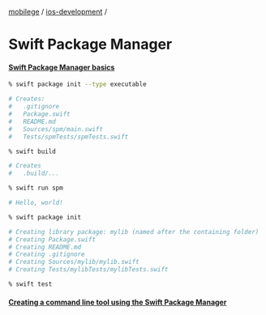 [mobilege](https://github.com/mobilege/mobilege.github.io/blob/master/README.md) / 
[ios-development](https://github.com/mobilege/ios-development/blob/master/README.md) / 

# Swift Package Manager

#### [Swift Package Manager basics](https://theswiftdev.com/swift-package-manager-tutorial/)

```zsh
% swift package init --type executable

# Creates:
#   .gitignore
#   Package.swift
#   README.md
#   Sources/spm/main.swift
#   Tests/spmTests/spmTests.swift

% swift build

# Creates
#   .build/...

% swift run spm

# Hello, world!
```

```zsh
% swift package init

# Creating library package: mylib (named after the containing folder)
# Creating Package.swift
# Creating README.md
# Creating .gitignore
# Creating Sources/mylib/mylib.swift
# Creating Tests/mylibTests/mylibTests.swift

% swift test
```

#### [Creating a command line tool using the Swift Package Manager](https://www.avanderlee.com/swift/command-line-tool-package-manager/)
